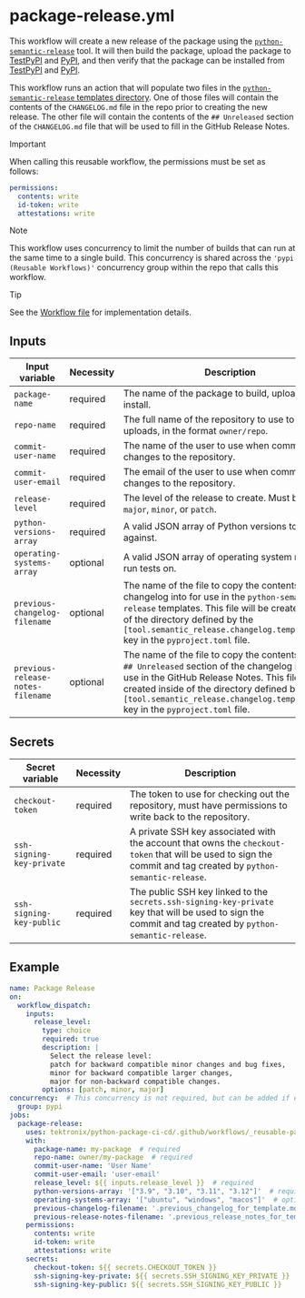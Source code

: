 # package-release.yml

This workflow will create a new release of the package using the
[`python-semantic-release`](https://python-semantic-release.readthedocs.io/en/latest/) tool.
It will then build the package, upload the package to
[TestPyPI](https://test.pypi.org) and [PyPI](https://pypi.org),
and then verify that the package can be installed from
[TestPyPI](https://test.pypi.org) and [PyPI](https://pypi.org).

This workflow runs an action that will populate two files in the
[`python-semantic-release` templates directory](https://python-semantic-release.readthedocs.io/en/latest/configuration.html#config-changelog-template-dir).
One of those files will contain the contents of the `CHANGELOG.md` file in the
repo prior to creating the new release. The other file will contain the
contents of the `## Unreleased` section of the `CHANGELOG.md` file that
will be used to fill in the GitHub Release Notes.

> [!IMPORTANT]
> When calling this reusable workflow, the permissions must be set as follows:
>
> ```yaml
> permissions:
>   contents: write
>   id-token: write
>   attestations: write
> ```

> [!NOTE]
> This workflow uses concurrency to limit the number of builds that can run at the same time
> to a single build. This concurrency is shared across the `'pypi (Reusable Workflows)'` concurrency
> group within the repo that calls this workflow.

> [!TIP]
> See the [Workflow file](../.github/workflows/_reusable-package-release.yml) for implementation details.

## Inputs

| Input variable                    | Necessity | Description                                                                                                                                                                                                                                                                             | Default                                     |
| --------------------------------- | --------- | --------------------------------------------------------------------------------------------------------------------------------------------------------------------------------------------------------------------------------------------------------------------------------------- | ------------------------------------------- |
| `package-name`                    | required  | The name of the package to build, upload, and install.                                                                                                                                                                                                                                  |                                             |
| `repo-name`                       | required  | The full name of the repository to use to gate uploads, in the format `owner/repo`.                                                                                                                                                                                                     |                                             |
| `commit-user-name`                | required  | The name of the user to use when committing changes to the repository.                                                                                                                                                                                                                  |                                             |
| `commit-user-email`               | required  | The email of the user to use when committing changes to the repository.                                                                                                                                                                                                                 |                                             |
| `release-level`                   | required  | The level of the release to create. Must be one of `major`, `minor`, or `patch`.                                                                                                                                                                                                        |                                             |
| `python-versions-array`           | required  | A valid JSON array of Python versions to test against.                                                                                                                                                                                                                                  |                                             |
| `operating-systems-array`         | optional  | A valid JSON array of operating system names to run tests on.                                                                                                                                                                                                                           | `'["ubuntu", "windows", "macos"]'`          |
| `previous-changelog-filename`     | optional  | The name of the file to copy the contents of the changelog into for use in the `python-semantic-release` templates. This file will be created inside of the directory defined by the `[tool.semantic_release.changelog.template_dir]` key in the `pyproject.toml` file.                 | `'.previous_changelog_for_template.md'`     |
| `previous-release-notes-filename` | optional  | The name of the file to copy the contents of the `## Unreleased` section of the changelog into for use in the GitHub Release Notes. This file will be created inside of the directory defined by the `[tool.semantic_release.changelog.template_dir]` key in the `pyproject.toml` file. | `'.previous_release_notes_for_template.md'` |

## Secrets

| Secret variable           | Necessity | Description                                                                                                                                                     |
| ------------------------- | --------- | --------------------------------------------------------------------------------------------------------------------------------------------------------------- |
| `checkout-token`          | required  | The token to use for checking out the repository, must have permissions to write back to the repository.                                                        |
| `ssh-signing-key-private` | required  | A private SSH key associated with the account that owns the `checkout-token` that will be used to sign the commit and tag created by `python-semantic-release`. |
| `ssh-signing-key-public`  | required  | The public SSH key linked to the `secrets.ssh-signing-key-private` key that will be used to sign the commit and tag created by `python-semantic-release`.       |

## Example

```yaml
name: Package Release
on:
  workflow_dispatch:
    inputs:
      release_level:
        type: choice
        required: true
        description: |
          Select the release level:
          patch for backward compatible minor changes and bug fixes,
          minor for backward compatible larger changes,
          major for non-backward compatible changes.
        options: [patch, minor, major]
concurrency:  # This concurrency is not required, but can be added if extra control of concurrent builds is required
  group: pypi
jobs:
  package-release:
    uses: tektronix/python-package-ci-cd/.github/workflows/_reusable-package-release.yml@main  # it is recommended to use the latest release tag instead of `main`
    with:
      package-name: my-package  # required
      repo-name: owner/my-package  # required
      commit-user-name: 'User Name'
      commit-user-email: 'user-email'
      release_level: ${{ inputs.release_level }}  # required
      python-versions-array: '["3.9", "3.10", "3.11", "3.12"]'  # required
      operating-systems-array: '["ubuntu", "windows", "macos"]'  # optional
      previous-changelog-filename: '.previous_changelog_for_template.md'  # optional
      previous-release-notes-filename: '.previous_release_notes_for_template.md'  # optional
    permissions:
      contents: write
      id-token: write
      attestations: write
    secrets:
      checkout-token: ${{ secrets.CHECKOUT_TOKEN }}
      ssh-signing-key-private: ${{ secrets.SSH_SIGNING_KEY_PRIVATE }}
      ssh-signing-key-public: ${{ secrets.SSH_SIGNING_KEY_PUBLIC }}
```
